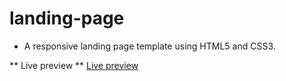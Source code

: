 # landing-page

- A responsive landing page template using HTML5 and CSS3.

** Live preview **
[Live preview](https://farahja.github.io/landing-page/)
